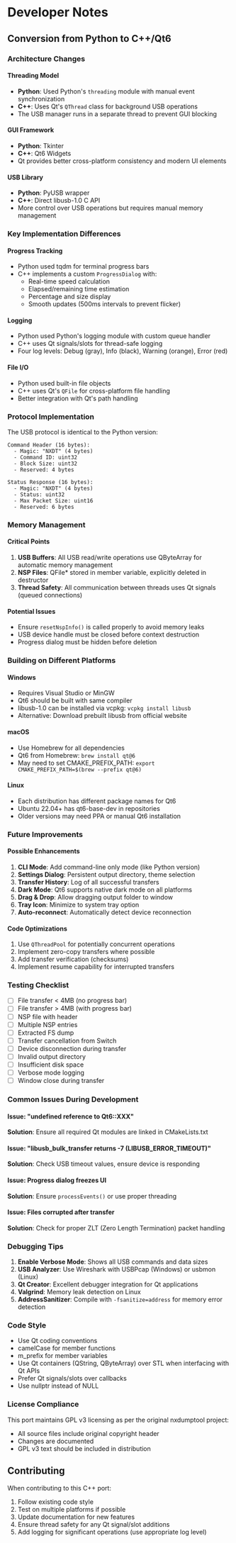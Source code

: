 # Developer Notes

## Conversion from Python to C++/Qt6

### Architecture Changes

#### Threading Model
- **Python**: Used Python's `threading` module with manual event synchronization
- **C++**: Uses Qt's `QThread` class for background USB operations
- The USB manager runs in a separate thread to prevent GUI blocking

#### GUI Framework
- **Python**: Tkinter
- **C++**: Qt6 Widgets
- Qt provides better cross-platform consistency and modern UI elements

#### USB Library
- **Python**: PyUSB wrapper
- **C++**: Direct libusb-1.0 C API
- More control over USB operations but requires manual memory management

### Key Implementation Differences

#### Progress Tracking
- Python used tqdm for terminal progress bars
- C++ implements a custom `ProgressDialog` with:
  - Real-time speed calculation
  - Elapsed/remaining time estimation
  - Percentage and size display
  - Smooth updates (500ms intervals to prevent flicker)

#### Logging
- Python used Python's logging module with custom queue handler
- C++ uses Qt signals/slots for thread-safe logging
- Four log levels: Debug (gray), Info (black), Warning (orange), Error (red)

#### File I/O
- Python used built-in file objects
- C++ uses Qt's `QFile` for cross-platform file handling
- Better integration with Qt's path handling

### Protocol Implementation

The USB protocol is identical to the Python version:

```
Command Header (16 bytes):
  - Magic: "NXDT" (4 bytes)
  - Command ID: uint32
  - Block Size: uint32
  - Reserved: 4 bytes

Status Response (16 bytes):
  - Magic: "NXDT" (4 bytes)
  - Status: uint32
  - Max Packet Size: uint16
  - Reserved: 6 bytes
```

### Memory Management

#### Critical Points
1. **USB Buffers**: All USB read/write operations use QByteArray for automatic memory management
2. **NSP Files**: QFile* stored in member variable, explicitly deleted in destructor
3. **Thread Safety**: All communication between threads uses Qt signals (queued connections)

#### Potential Issues
- Ensure `resetNspInfo()` is called properly to avoid memory leaks
- USB device handle must be closed before context destruction
- Progress dialog must be hidden before deletion

### Building on Different Platforms

#### Windows
- Requires Visual Studio or MinGW
- Qt6 should be built with same compiler
- libusb-1.0 can be installed via vcpkg: `vcpkg install libusb`
- Alternative: Download prebuilt libusb from official website

#### macOS  
- Use Homebrew for all dependencies
- Qt6 from Homebrew: `brew install qt@6`
- May need to set CMAKE_PREFIX_PATH: `export CMAKE_PREFIX_PATH=$(brew --prefix qt@6)`

#### Linux
- Each distribution has different package names for Qt6
- Ubuntu 22.04+ has qt6-base-dev in repositories
- Older versions may need PPA or manual Qt6 installation

### Future Improvements

#### Possible Enhancements
1. **CLI Mode**: Add command-line only mode (like Python version)
2. **Settings Dialog**: Persistent output directory, theme selection
3. **Transfer History**: Log of all successful transfers
4. **Dark Mode**: Qt6 supports native dark mode on all platforms
5. **Drag & Drop**: Allow dragging output folder to window
6. **Tray Icon**: Minimize to system tray option
7. **Auto-reconnect**: Automatically detect device reconnection

#### Code Optimizations
1. Use `QThreadPool` for potentially concurrent operations
2. Implement zero-copy transfers where possible
3. Add transfer verification (checksums)
4. Implement resume capability for interrupted transfers

### Testing Checklist

- [ ] File transfer < 4MB (no progress bar)
- [ ] File transfer > 4MB (with progress bar)
- [ ] NSP file with header
- [ ] Multiple NSP entries
- [ ] Extracted FS dump
- [ ] Transfer cancellation from Switch
- [ ] Device disconnection during transfer
- [ ] Invalid output directory
- [ ] Insufficient disk space
- [ ] Verbose mode logging
- [ ] Window close during transfer

### Common Issues During Development

#### Issue: "undefined reference to Qt6::XXX"
**Solution**: Ensure all required Qt modules are linked in CMakeLists.txt

#### Issue: "libusb_bulk_transfer returns -7 (LIBUSB_ERROR_TIMEOUT)"
**Solution**: Check USB timeout values, ensure device is responding

#### Issue: Progress dialog freezes UI
**Solution**: Ensure `processEvents()` or use proper threading

#### Issue: Files corrupted after transfer
**Solution**: Check for proper ZLT (Zero Length Termination) packet handling

### Debugging Tips

1. **Enable Verbose Mode**: Shows all USB commands and data sizes
2. **USB Analyzer**: Use Wireshark with USBPcap (Windows) or usbmon (Linux)
3. **Qt Creator**: Excellent debugger integration for Qt applications
4. **Valgrind**: Memory leak detection on Linux
5. **AddressSanitizer**: Compile with `-fsanitize=address` for memory error detection

### Code Style

- Use Qt coding conventions
- camelCase for member functions
- m_prefix for member variables
- Use Qt containers (QString, QByteArray) over STL when interfacing with Qt APIs
- Prefer Qt signals/slots over callbacks
- Use nullptr instead of NULL

### License Compliance

This port maintains GPL v3 licensing as per the original nxdumptool project:
- All source files include original copyright header
- Changes are documented
- GPL v3 text should be included in distribution

## Contributing

When contributing to this C++ port:
1. Follow existing code style
2. Test on multiple platforms if possible
3. Update documentation for new features
4. Ensure thread safety for any Qt signal/slot additions
5. Add logging for significant operations (use appropriate log level)
